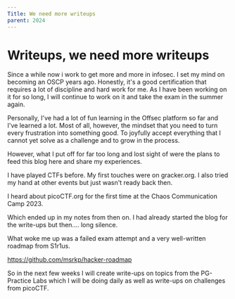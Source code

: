 ```yaml
---
Title: We need more writeups
parent: 2024
---
```


# Writeups, we need more writeups

Since a while now i work to get more and more in infosec. 
I set my mind on becoming an OSCP years ago. Honestly, it's a good certification that requires a lot of discipline and hard work for me. As I have been working on it for so long, I will continue to work on it and take the exam in the summer again. 

Personally, I've had a lot of fun learning in the Offsec platform so far and I've learned a lot. Most of all, however, the mindset that you need to turn every frustration into something good. To joyfully accept everything that I cannot yet solve as a challenge and to grow in the process.

However, what I put off for far too long and lost sight of were the plans to feed this blog here and share my experiences. 

I have played CTFs before. My first touches were on gracker.org. I also tried my hand at other events but just wasn't ready back then. 

I heard about picoCTF.org for the first time at the Chaos Communication Camp 2023. 

Which ended up in my notes from then on. I had already started the blog for the write-ups but then.... long silence. 

What woke me up was a failed exam attempt and a very well-written roadmap from S1r1us. 

https://github.com/msrkp/hacker-roadmap

So in the next few weeks I will create write-ups on topics from the PG-Practice Labs which I will be doing daily as well as write-ups on challenges from picoCTF. 
